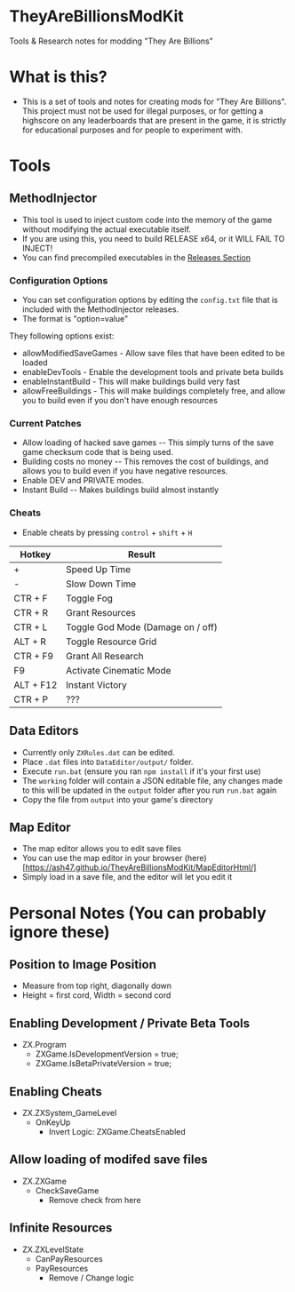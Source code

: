 # TheyAreBillionsModKit
Tools &amp; Research notes for modding "They Are Billions"

# What is this?

 - This is a set of tools and notes for creating mods for "They Are Billions". This project must not be used for illegal purposes, or for getting a highscore on any leaderboards that are present in the game, it is strictly for educational purposes and for people to experiment with.

# Tools

## MethodInjector

 - This tool is used to inject custom code into the memory of the game without modifying the actual executable itself.
 - If you are using this, you need to build RELEASE x64, or it WILL FAIL TO INJECT!
 - You can find precompiled executables in the [Releases Section](https://github.com/ash47/TheyAreBillionsModKit/releases)

### Configuration Options

 - You can set configuration options by editing the `config.txt` file that is included with the MethodInjector releases.
 - The format is "option=value"

They following options exist:
 - allowModifiedSaveGames - Allow save files that have been edited to be loaded
 - enableDevTools - Enable the development tools and private beta builds
 - enableInstantBuild - This will make buildings build very fast
 - allowFreeBuildings - This will make buildings completely free, and allow you to build even if you don't have enough resources

### Current Patches

 - Allow loading of hacked save games -- This simply turns of the save game checksum code that is being used.
 - Building costs no money -- This removes the cost of buildings, and allows you to build even if you have negative resources.
 - Enable DEV and PRIVATE modes.
 - Instant Build -- Makes buildings build almost instantly

### Cheats
 - Enable cheats by pressing `control` + `shift` + `H`

|  Hotkey	| Result                            	|
| --------	| ------------------------------------- |
| +			| Speed Up Time							|
| -			| Slow Down Time						|
| CTR + F	| Toggle Fog							|
| CTR + R	| Grant Resources						|
| CTR + L	| Toggle God Mode (Damage on / off)		|
| ALT + R	| Toggle Resource Grid					|
| CTR + F9	| Grant All Research					|
| F9		| Activate Cinematic Mode				|
| ALT + F12	| Instant Victory						|
| CTR + P	| ???									|

## Data Editors
 - Currently only `ZXRules.dat` can be edited.
 - Place `.dat` files into `DataEditor/output/` folder.
 - Execute `run.bat` (ensure you ran `npm install` if it's your first use)
 - The `working` folder will contain a JSON editable file, any changes made to this will be updated in the `output` folder after you run `run.bat` again
 - Copy the file from `output` into your game's directory

## Map Editor
 - The map editor allows you to edit save files
 - You can use the map editor in your browser (here)[https://ash47.github.io/TheyAreBillionsModKit/MapEditorHtml/]
 - Simply load in a save file, and the editor will let you edit it

# Personal Notes (You can probably ignore these)

## Position to Image Position
 - Measure from top right, diagonally down
 - Height = first cord, Width = second cord

## Enabling Development / Private Beta Tools
 - ZX.Program
   - ZXGame.IsDevelopmentVersion = true;
   - ZXGame.IsBetaPrivateVersion = true;

## Enabling Cheats
 - ZX.ZXSystem_GameLevel
   - OnKeyUp
     - Invert Logic: ZXGame.CheatsEnabled

## Allow loading of modifed save files
 - ZX.ZXGame
   - CheckSaveGame
     - Remove check from here

## Infinite Resources
 - ZX.ZXLevelState
   - CanPayResources
   - PayResources
   		- Remove / Change logic

